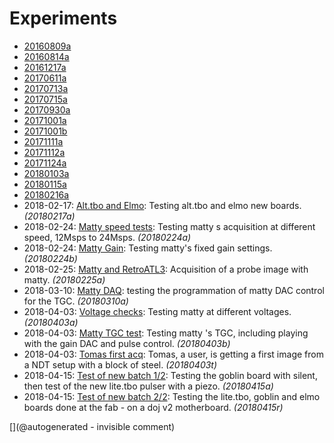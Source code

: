 # Experiments

 * [20160809a](/include/experiments/auto/20160809a.md)
 * [20160814a](/include/experiments/auto/20160814a.md)
 * [20161217a](/include/experiments/auto/20161217a.md)
 * [20170611a](/include/experiments/auto/20170611a.md)
 * [20170713a](/include/experiments/auto/20170713a.md)
 * [20170715a](/include/experiments/auto/20170715a.md)
 * [20170930a](/include/experiments/auto/20170930a.md)
 * [20171001a](/include/experiments/auto/20171001a.md)
 * [20171001b](/include/experiments/auto/20171001b.md)
 * [20171111a](/include/experiments/auto/20171111a.md)
 * [20171112a](/include/experiments/auto/20171112a.md)
 * [20171124a](/include/experiments/auto/20171124a.md)
 * [20180103a](/include/experiments/auto/20180103a.md)
 * [20180115a](/include/experiments/auto/20180115a.md)
 * [20180216a](/include/experiments/auto/20180216a.md)
 * 2018-02-17: [Alt.tbo and Elmo](/include/experiments/auto/20180217a.md): Testing alt.tbo and elmo new boards. _(20180217a)_
 * 2018-02-24: [Matty speed tests](/include/experiments/auto/20180224a.md): Testing matty s acquisition at different speed, 12Msps to 24Msps. _(20180224a)_
 * 2018-02-24: [Matty Gain](/include/experiments/auto/20180224b.md): Testing matty's fixed gain settings. _(20180224b)_
 * 2018-02-25: [Matty and RetroATL3](/include/experiments/auto/20180225a.md): Acquisition of a probe image with matty. _(20180225a)_
 * 2018-03-10: [Matty DAQ](/include/experiments/auto/20180310a.md): testing the programmation of matty DAC control for the TGC. _(20180310a)_
 * 2018-04-03: [Voltage checks](/include/experiments/auto/20180403a.md): Testing matty at different voltages. _(20180403a)_
 * 2018-04-03: [Matty TGC test](/include/experiments/auto/20180403b.md): Testing matty 's TGC, including playing with the gain DAC and pulse control. _(20180403b)_
 * 2018-04-03: [Tomas first acq](/include/experiments/auto/20180403t.md): Tomas, a user, is getting a first image from a NDT setup with a block of steel. _(20180403t)_
 * 2018-04-15: [Test of new batch 1/2](/include/experiments/auto/20180415a.md): Testing the goblin board with silent, then test of the new lite.tbo pulser with a piezo. _(20180415a)_
 * 2018-04-15: [Test of new batch 2/2](/include/experiments/auto/20180415r.md): Testing the lite.tbo, goblin and elmo boards done at the fab - on a doj v2 motherboard. _(20180415r)_


[](@autogenerated - invisible comment)
